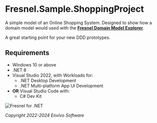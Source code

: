 # Fresnel.Sample.ShoppingProject

A simple model of an Online Shopping System.
Designed to show how a domain model would used with the [**Fresnel Domain Model Explorer**](https://github.com/Envivo-Software/Envivo.Fresnel).

A great starting point for your new DDD prototypes.

## Requirements

- Windows 10 or above
- .NET 8
- Visual Studio 2022, with Workloads for:
  - .NET Desktop Development
  - .NET Multi-platform App UI Development
- **OR** Visual Studio Code with:
  - C# Dev Kit
 
<picture id="fresnel_logo">
  <source media="(prefers-color-scheme: dark)" srcset="https://www.envivo.co.uk/images/white_fg_transparent_bg_for_docs.png">
  
  <img alt="Fresnel for .NET" src="https://www.envivo.co.uk/images/color_fg_transparent_bg_for_docs.png">
</picture>

*Copyright 2022-2024 Envivo Software*